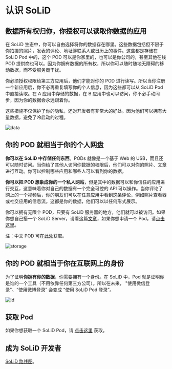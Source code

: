 # 认识 SoLiD

## 数据所有权归你，你授权可以读取你数据的应用

在 SoLiD 生态中，你可以自由选择将你的数据存在哪里。这些数据包括但不限于你拍摄的照片，发表的评论、地址簿联系人或日历上的事件。这些都是存储在 SoLiD Pod 中的，这个 POD 可以是你家里的，也可以是你公司的，甚至其他在线 POD 提供商也可以。因为你拥有数据的所有权，所以你可以随时随地无障碍的移动数据，而不受服务商干扰。

你必须授权权限给第三方应用后，他们才能对你的 POD 进行读写。所以当你注册一个新应用后，你不必再重复填写你的个人信息，因为这些都可以从 SoLiD Pod 中直接读取。在 A 应用中存储的数据，在 B 应用中也可以访问，你不必手动同步，因为你的数据会永远跟着你。

这些措施不仅保护了你的隐私，还对开发者有非常大的好处。因为他们可以拥有大量数据，避免了冷启动的过程。

![data](https://solid.inrupt.com/sites/default/files/2018-09/How%20It%20Works-1%402x.png)

## 你的 POD 就相当于你的个人网盘

**你可以在 SoLiD 中存储任何东西**。PODs 就像是一个基于 Web 的 USB，而且还可以随时访问。当你给了其他人访问你数据的权限后，他们可以对你的照片、文章进行互动。你可以控制哪些应用和哪些人可以看到你的数据。

**你可以把 POD 想象成你的一个私人网站**，但是其中的数据可以和你信任的应用进行交互，这意味着你对自己的数据有一个完全可控的 API 可以操作。当你评论了网上的一个视频后，你的朋友们可以在任意应用中看到这条评论，例如照片查看器或社交应用的信息流。这都是你的数据，他们可以以任何形式展示。

你可以拥有无限个 POD，只要有 SoLiD 服务器的地方，他们就可以被访问。如果你想自己搭一个 SoLiD Server，请看这篇[文章](https://learnsolid.cn/docs/#/server/node)，如果你想申请一个 Pod，请[点击这里](https://solid.inrupt.com/get-a-solid-pod)。

注：中文 POD 可在[此处](https://solid.authing.cn/)获取。

![storage](https://solid.inrupt.com/sites/default/files/2018-09/How%20It%20Works-2%402x.png)

## 你的 POD 就相当于你在互联网上的身份

为了证明**你拥有你的数据**，你需要拥有一个身份。在 SoLiD 中，Pod 就是证明你是谁的一个工具（不用依靠任何第三方公司）。所以在未来， "使用微信登录"、“使用微博登录” 会变成 “使用 SoLiD Pod 登录”。

![id](https://solid.inrupt.com/sites/default/files/2018-09/How%20It%20Works-3%402x.png)

## 获取 Pod

如果你想获取一个 SoLiD Pod，请 [点击这里](https://solid.authing.cn) 获取。

## 成为 SoLiD 开发者

[SoLiD 路线图](https://github.com/LearnSolid/solid-roadmap)。
